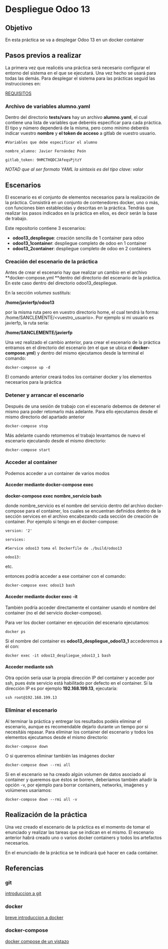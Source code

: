 # Despliegue Odoo 13

## Objetivo

En esta práctica se va a desplegar Odoo 13 en un docker container

## Pasos previos a realizar

La primera vez que realicéis una práctica será necesario configurar el entorno del sistema en el que se ejecutará. Una vez hecho se usará para todas las demás. Para desplegar el sistema para las prácticas seguid las instrucciones en:

[REQUISITOS](REQUISITOS.md)

### Archivo de variables alumno.yaml

Dentro del directorio **tests/vars** hay un archivo **alumno.yaml**, el cual contiene una lista de variables que deberéis especificar para cada práctica. El tipo y número dependerá de la misma, pero como mínimo deberéis indicar vuestro **nombre** y **el token de acceso** a gitlab de vuestro usuario.

`#Variables que debe especificar el alumno`

`nombre_alumno: Javier Fernández Peón`

`gitlab_token: 9HMCTHQDCJAfeqsPjtzY`

*NOTAD que al ser formato YAML la sintaxis es del tipo clave: valor*

## Escenarios

El escenario es el conjunto de elementos necesarios para la realización de la práctica. Consistirá en un conjunto de contenedores docker, uno o más, con funciones bien establecidas y descritas en la práctica. Tendrás que realizar los pasos indicados en la práctica en ellos, es decir serán la base de trabajo.

Este repositorio contiene 3 escenarios:

- **odoo13_despliegue**: creación sencilla de 1 container para odoo
- **odoo13_1container**: despliegue completo de odoo en 1 container
- **odoo13_2container**: despliegue completo de odoo en 2 containers

### Creación del escenario de la práctica

Antes de crear el escenario hay que realizar un cambio en el archivo **docker-compose.yml **dentro del directorio del escenario de la práctica. En este caso dentro del directorio odoo13_despliegue.

En la sección *volumes* sustituís:

**/home/javierfp/odoo13** 

por la misma ruta pero en vuestro directorio home, el cual tendrá la forma: /home/SANCLEMENTE/<vuestro_usuario>. Por ejemplo si mi usuario es javierfp, la ruta sería:

**/home/SANCLEMENTE/javierfp**

Una vez realizado el cambio anterior, para crear el escenario de la práctica entramos en el directorio del escenario (en el que se ubica el **docker-compose.yml**) y dentro del mismo ejecutamos desde la terminal el comando:

`docker-compose up -d`

El comando anterior creará todos los container docker y los elementos necesarios para la práctica

### Detener y arrancar el escenario

Después de una sesión de trabajo con el escenario debemos de detener el mismo para poder retomarlo más adelante. Para ello ejecutamos desde el mismo directorio del apartado anterior

`docker-compose stop`

Más adelante cuando retomemos el trabajo levantamos de nuevo el escenario ejecutando desde el mismo directorio:

`docker-compose start`

### Acceder al container

Podemos acceder a un container de varios modos

#### Acceder mediante docker-compose exec

**docker-compose exec nombre_servicio bash**

donde nombre_servicio es el nombre del servicio dentro del archivo docker-compose para el container, los cuales se encuentran definidos dentro de la sección services en el archivo encabezando cada sección de creación de container. Por ejemplo si tengo en el docker-compose:

`version: '2'`

`services:`

 `#Service odoo13 toma el Dockerfile de ./build/odoo13`
 
 `odoo13:`
 
 etc.
 
 entonces podría acceder a ese container con el comando:
 
 `docker-compose exec odoo13 bash` 
 
#### Acceder mediante docker exec -it

También podría acceder directamente el container usando el nombre del container (no el del servicio docker-compose).
 
 Para ver los docker container en ejecución del escenario ejecutamos:

`docker ps`

Si el nombre del container es **odoo13_despliegue_odoo13_1** accederemos a él con:

`docker exec -it odoo13_despliegue_odoo13_1 bash`

#### Acceder mediante ssh

Otra opción sería usar la propia dirección IP del container y acceder por ssh, pues éste servicio está habilitado por defecto en el container. Si la dirección IP es por ejemplo **192.168.199.13**, ejecutaría:

`ssh root@192.168.199.13`

### Eliminar el escenario

Al terminar la práctica y entregar los resultados podéis eliminar el escenario, aunque es recomendable dejarlo durante un tiempo por si necesitáis repasar. Para eliminar los container del escenario y todos los elementos ejecutamos desde el mismo directorio:

`docker-compose down`

O si queremos eliminar también las imágenes docker

`docker-compose down --rmi all`

Si en el escenario se ha creado algún volumen de datos asociado al container y queremos que éstos se borren, deberíamos también añadir la opción -v, por ejemplo para borrar containers, networks, imaǵenes y volúmenes usaríamos:

`docker-compose down --rmi all -v`

## Realización de la práctica

Una vez creado el escenario de la práctica es el momento de tomar el enunciado y realizar las tareas que se indican en el mismo. El escenario anterior habrá creado uno o varios docker containers y todos los artefactos necesarios.

En el enunciado de la práctica se te indicará qué hacer en cada container. 

## Referencias

### git

[introduccion a git](https://aulasoftwarelibre.github.io/taller-de-git/introduccion/)

### docker

[breve introduccion a docker](https://guiadev.com/introduccion-a-docker/)

### docker-compose

[docker compose de un vistazo](https://docs.docker.com/compose/)
